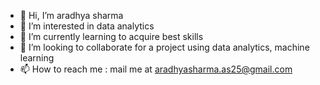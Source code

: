 - 👋 Hi, I’m aradhya sharma
- 👀 I’m interested in data analytics
- 🌱 I’m currently learning to acquire best skills
- 💞️ I’m looking to collaborate for a project using data analytics, machine learning
- 📫 How to reach me : mail me at aradhyasharma.as25@gmail.com

<!---
aradhyasharma25/aradhyasharma25 is a ✨ special ✨ repository because its `README.md` (this file) appears on your GitHub profile.
You can click the Preview link to take a look at your changes.
--->

